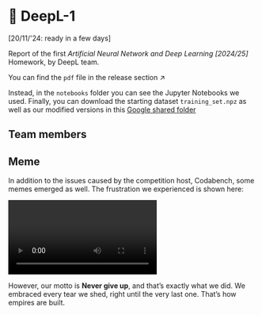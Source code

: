 # 🧠 DeepL-1

[20/11/'24: ready in a few days]  

Report of the first *Artificial Neural Network and Deep Learning [2024/25]* Homework, by DeepL team.

You can find the `pdf` file in the release section ↗️  

Instead, in the `notebooks` folder you can see the Jupyter Notebooks we used. Finally, you can download the starting dataset `training_set.npz` as well as our modified versions in this [Google shared folder](https://drive.google.com/drive/folders/1ooHaQ6mt1MRbEPV5rCKzh-goHEwEMqzy?usp=sharing)

## Team members

## Meme

In addition to the issues caused by the competition host, Codabench, some memes emerged as well. The frustration we experienced is shown here: 

![meme_codabench](meme/gif.mp4)

However, our motto is **Never give up**, and that’s exactly what we did. We embraced every tear we shed, right until the very last one. That’s how empires are built.


